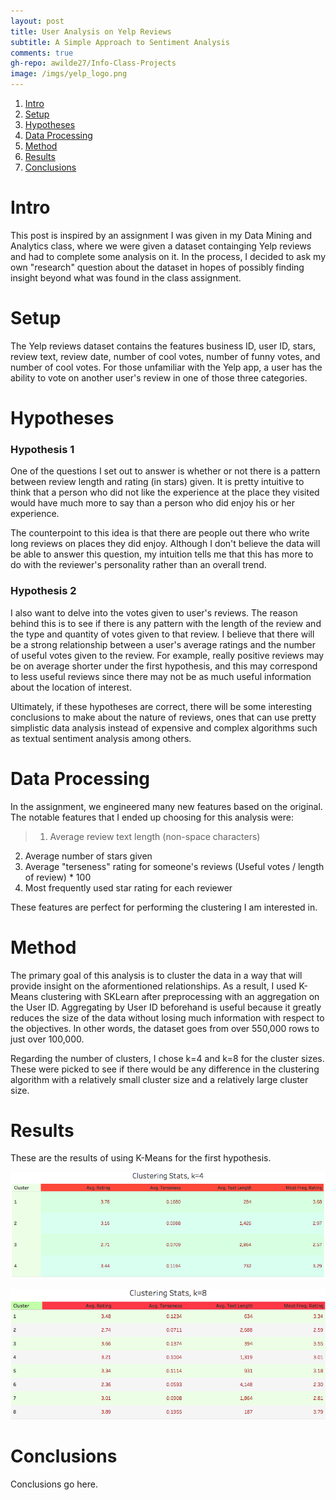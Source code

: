 ```yaml
---
layout: post
title: User Analysis on Yelp Reviews
subtitle: A Simple Approach to Sentiment Analysis
comments: true
gh-repo: awilde27/Info-Class-Projects
image: /imgs/yelp_logo.png
---
```



1. [Intro](#intro) 
2. [Setup](#setup)
3. [Hypotheses](#hypotheses)
4. [Data Processing](#data-processing)
5. [Method](#method)
6. [Results](#results)
7. [Conclusions](#conclusions)


# Intro

This post is inspired by an assignment I was given in my Data Mining and Analytics class, where we were given a dataset containging Yelp reviews and had to complete some analysis on it. In the process, I decided to ask my own "research" question about the dataset in hopes of possibly finding insight beyond what was found in the class assignment. 

# Setup

The Yelp reviews dataset contains the features business ID, user ID, stars, review text, review date, number of cool votes, number of funny votes, and number of cool votes. For those unfamiliar with the Yelp app, a user has the ability to vote on another user's review in one of those three categories.  

# Hypotheses

### Hypothesis 1

One of the questions I set out to answer is whether or not there is a pattern between review length and rating (in stars) given. It is pretty intuitive to think that a person who did not like the experience at the place they visited would have much more to say than a person who did enjoy his or her experience. 

The counterpoint to this idea is that there are people out there who write long reviews on places they did enjoy. Although I don't believe the data will be able to answer this question, my intuition tells me that this has more to do with the reviewer's personality rather than an overall trend.

### Hypothesis 2

I also want to delve into the votes given to user's reviews. The reason behind this is to see if there is any pattern with the length of the review and the type and quantity of votes given to that review. I believe that there will be a strong relationship between a user's average ratings and the number of useful votes given to the review. For example, really positive reviews may be on average shorter under the first hypothesis, and this may correspond to less useful reviews since there may not be as much useful information about the location of interest.

Ultimately, if these hypotheses are correct, there will be some interesting conclusions to make about the nature of reviews, ones that can use pretty simplistic data analysis instead of expensive and complex algorithms such as textual sentiment analysis among others.

# Data Processing

In the assignment, we engineered many new features based on the original. The notable features that I ended up choosing for this analysis were: 

> 1. Average review text length (non-space characters)
2. Average number of stars given
3. Average "terseness" rating for someone's reviews (Useful votes / length of review) * 100
4. Most frequently used star rating for each reviewer

These features are perfect for performing the clustering I am interested in.

# Method

The primary goal of this analysis is to cluster the data in a way that will provide insight on the aformentioned relationships. As a result, I used K-Means clustering with SKLearn after preprocessing with an aggregation on the User ID. Aggregating by User ID beforehand is useful because it greatly reduces the size of the data without losing much information with respect to the objectives. In other words, the dataset goes from over 550,000 rows to just over 100,000. 

Regarding the number of clusters, I chose k=4 and k=8 for the cluster sizes. These were picked to see if there would be any difference in the clustering algorithm with a relatively small cluster size and a relatively large cluster size. 

# Results

These are the results of using K-Means for the first hypothesis. 

![Cluster 4](/imgs/yelp_cluster4_table.png)

![Cluster 8](/imgs/yelp_cluster8_table.png)


# Conclusions

Conclusions go here.





